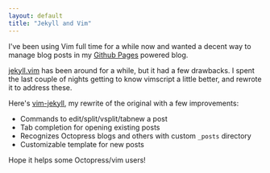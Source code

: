```yaml
---
layout: default
title: "Jekyll and Vim"
---
```


I've been using Vim full time for a while now and wanted a decent way to
manage blog posts in my [Github Pages](http://pages.github.com/) powered
blog.

[jekyll.vim](https://github.com/csexton/jekyll.vim/) has been around for a
while, but it had a few drawbacks. I spent the last couple of nights getting
to know vimscript a little better, and rewrote it to address these.

Here's [vim-jekyll](https://github.com/itspriddle/vim-jekyll/), my rewrite of
the original with a few improvements:

* Commands to edit/split/vsplit/tabnew a post
* Tab completion for opening existing posts
* Recognizes Octopress blogs and others with custom `_posts` directory
* Customizable template for new posts

Hope it helps some Octopress/vim users!
